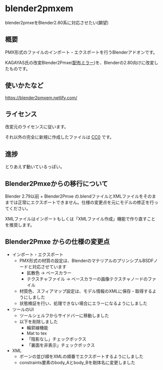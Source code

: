 # blender2pmxem

blender2pmxeをBlender2.80系に対応させたい(願望)

## 概要

PMX形式のファイルのインポート・エクスポートを行うBlenderアドオンです。

KAGAYAS氏の改変Blender2Pmxe([配布ミラー](https://bowlroll.net/file/145391))を、Blenderの2.80向けに改変したものです。

## 使いかたなど

https://blender2pmxem.netlify.com/

## ライセンス
改変元のライセンスに従います。

それ以外の完全に新規に作成したファイルは [CC0](https://creativecommons.org/publicdomain/zero/1.0/legalcode) です。

## 進捗
とりあえず動いているっぽい。

## Blender2Pmxeからの移行について

Blender 2.79以前 + Blender2Pmxe の.blendファイルとXMLファイルをそのままでは正常にエクスポートできません。仕様の変更点を元にモデルの修正を行ってください。

XMLファイルはインポートもしくは「XMLファイル作成」機能で作り直すことを推奨します。

## Blender2Pmxe からの仕様の変更点

* インポート・エクスポート
  * PMX形式の材質の設定は、BlenderのマテリアルのプリンシプルBSDFノードと対応させています
    * 拡散色 → ベースカラー
    * テクスチャファイル → ベースカラーの画像テクスチャノードのファイル
  * 材質色、スフィアマップ設定は、モデル情報のXMLに保存・取得するようにしました
  * 状態検証を行い、処理できない場合にエラーになるようにしました
* ツールのUI
  * ツールシェルフからサイドバーに移動しました
  * 以下を削除しました
    * 輪郭線機能
    * Mat to tex
    * 「陰影なし」チェックボックス
    * 「裏面を非表示」チェックボックス
* XML
  * ボーンの並び順をXMLの順番でエクスポートするようにしました
  * constraints要素のbody_Aとbody_Bを剛体名に変更しました
